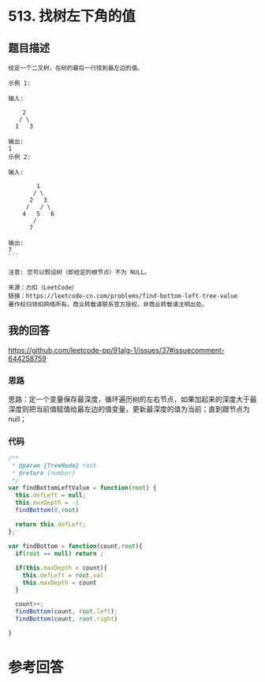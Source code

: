 <!--
 * @Descripttion: 
 * @version: 
 * @Author: tina.cai
 * @Date: 2020-06-16 00:37:55
 * @LastEditors: tina.cai
 * @LastEditTime: 2020-06-16 01:12:40
--> 
# 513. 找树左下角的值

## 题目描述

````
给定一个二叉树，在树的最后一行找到最左边的值。

示例 1:

输入:

    2
   / \
  1   3

输出:
1
示例 2:

输入:

        1
       / \
      2   3
     /   / \
    4   5   6
       /
      7

输出:
7
``` 

注意: 您可以假设树（即给定的根节点）不为 NULL。

来源：力扣（LeetCode）
链接：https://leetcode-cn.com/problems/find-bottom-left-tree-value
著作权归领扣网络所有。商业转载请联系官方授权，非商业转载请注明出处。
````

## 我的回答

https://github.com/leetcode-pp/91alg-1/issues/37#issuecomment-644258759

### 思路

思路：定一个变量保存最深度，循环遍历树的左右节点，如果加起来的深度大于最深度则把当前值赋值给最左边的值变量，更新最深度的值为当前；直到跟节点为null；

### 代码
```js
/**
 * @param {TreeNode} root
 * @return {number}
 */
var findBottomLeftValue = function(root) {
  this.defLeft = null;
  this.maxDepth = -1
  findBottom(0,root)
  
  return this.defLeft;
};

var findBottom = function(count,root){
  if(root == null) return ;

  if(this.maxDepth < count){
    this.defLeft = root.val
    this.maxDepth = count  
  }

  count++;
  findBottom(count, root.left);
  findBottom(count, root.right)

}
```

# 参考回答
